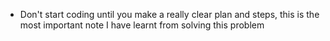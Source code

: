 * Don't start coding until you make a really clear plan and steps, this is the most important note I have learnt from solving this problem